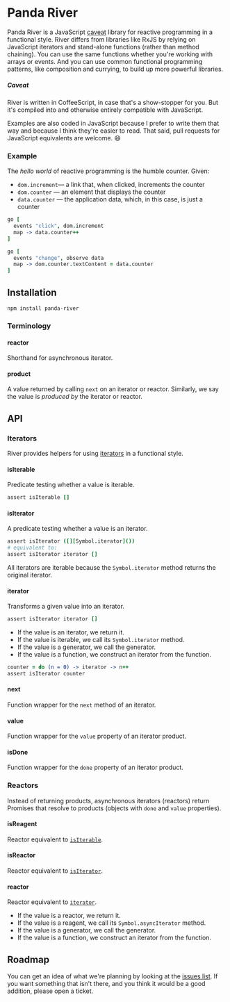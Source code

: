 # Panda River

Panda River is a JavaScript [caveat](#caveat) library for reactive programming in a functional style. River differs from libraries like RxJS by relying on JavaScript iterators and stand-alone functions (rather than method chaining). You can use the same functions whether you're working with arrays or events. And you can use common functional programming patterns, like composition and currying, to build up more powerful libraries.

##### Caveat

River is written in CoffeeScript, in case that's a show-stopper for you. But it's compiled into and otherwise entirely compatible with JavaScript.

Examples are also coded in JavaScript because I prefer to write them that way and because I think they're easier to read. That said, pull requests for JavaScript equivalents are welcome. :smile:

### Example

The _hello world_ of reactive programming is the humble counter. Given:

- `dom.increment`— a link that, when clicked, increments the counter
- `dom.counter` — an element that displays the counter
- `data.counter` — the application data, which, in this case, is just a counter

```coffee
go [
  events "click", dom.increment
  map -> data.counter++
]

go [
  events "change", observe data
  map -> dom.counter.textContent = data.counter
]
```

## Installation

`npm install panda-river`

### Terminology

#### reactor

Shorthand for asynchronous iterator.

#### product

A value returned by calling `next` on an iterator or reactor. Similarly, we say the value is _produced by_ the iterator or reactor.

## API

### Iterators

River provides helpers for using [iterators][] in a functional style.

[iterators]:https://developer.mozilla.org/en-US/docs/Web/JavaScript/Guide/Iterators_and_Generators

#### isIterable

Predicate testing whether a value is iterable.

```coffee
assert isIterable []
```

#### isIterator

A predicate testing whether a value is an iterator.

```coffee
assert isIterator ([][Symbol.iterator]())
# equivalent to:
assert isIterator iterator []
```

All iterators are iterable because the `Symbol.iterator` method returns the original iterator.

#### iterator

Transforms a given value into an iterator.

```coffee
assert isIterator iterator []
```

- If the value is an iterator, we return it.
- If the value is iterable, we call its `Symbol.iterator` method.
- If the value is a generator, we call the generator.
- If the value is a function, we construct an iterator from the function.

```coffee
counter = do (n = 0) -> iterator -> n++
assert isIterator counter
```

#### next

Function wrapper for the `next` method of an iterator.

#### value

Function wrapper for the `value` property of an iterator product.

#### isDone

Function wrapper for the `done` property of an iterator product.

### Reactors

Instead of returning products, asynchronous iterators (reactors) return Promises that resolve to products (objects with `done` and `value` properties).

#### isReagent

Reactor equivalent to [`isIterable`](#isIterable).

#### isReactor

Reactor equivalent to [`isIterator`](#isIterator).

#### reactor

Reactor equivalent to [`iterator`](#iterator).

- If the value is a reactor, we return it.
- If the value is a reagent, we call its `Symbol.asyncIterator` method.
- If the value is a generator, we call the generator.
- If the value is a function, we construct an iterator from the function.

## Roadmap

You can get an idea of what we're planning by looking at the [issues list][tickets]. If you want something that isn't there, and you think it would be a good addition, please open a ticket.

[tickets]:https://github.com/pandastrike/panda-river/issues
